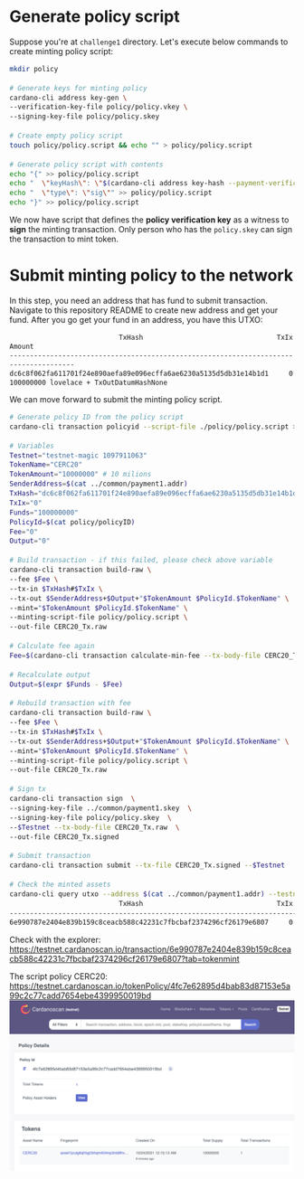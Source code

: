 # Generate policy script
Suppose you're at `challenge1` directory. Let's execute below commands to create minting policy script:
```bash
mkdir policy

# Generate keys for minting policy
cardano-cli address key-gen \
--verification-key-file policy/policy.vkey \
--signing-key-file policy/policy.skey

# Create empty policy script
touch policy/policy.script && echo "" > policy/policy.script

# Generate policy script with contents
echo "{" >> policy/policy.script 
echo "  \"keyHash\": \"$(cardano-cli address key-hash --payment-verification-key-file policy/policy.vkey)\"," >> policy/policy.script 
echo "  \"type\": \"sig\"" >> policy/policy.script 
echo "}" >> policy/policy.script
```

We now have script that defines the **policy verification key** as a witness to **sign** the minting transaction. Only person who has the `policy.skey` can sign the transaction to mint token.

# Submit minting policy to the network
In this step, you need an address that has fund to submit transaction. Navigate to this repository README to create new address and get your fund.
After you go get your fund in an address, you have this UTXO:
```
                           TxHash                                 TxIx        Amount
--------------------------------------------------------------------------------------
dc6c8f062fa611701f24e890aefa89e096ecffa6ae6230a5135d5db31e14b1d1     0        100000000 lovelace + TxOutDatumHashNone
```
We can move forward to submit the minting policy script.
```bash
# Generate policy ID from the policy script
cardano-cli transaction policyid --script-file ./policy/policy.script >> policy/policyID

# Variables
Testnet="testnet-magic 1097911063"
TokenName="CERC20"
TokenAmount="10000000" # 10 milions
SenderAddress=$(cat ../common/payment1.addr)
TxHash="dc6c8f062fa611701f24e890aefa89e096ecffa6ae6230a5135d5db31e14b1d1"
TxIx="0"
Funds="100000000"
PolicyId=$(cat policy/policyID)
Fee="0"
Output="0"

# Build transaction - if this failed, please check above variable
cardano-cli transaction build-raw \
--fee $Fee \
--tx-in $TxHash#$TxIx \
--tx-out $SenderAddress+$Output+"$TokenAmount $PolicyId.$TokenName" \
--mint="$TokenAmount $PolicyId.$TokenName" \
--minting-script-file policy/policy.script \
--out-file CERC20_Tx.raw

# Calculate fee again
Fee=$(cardano-cli transaction calculate-min-fee --tx-body-file CERC20_Tx.raw --tx-in-count 1 --tx-out-count 1 --witness-count 2 --$Testnet --protocol-params-file ../common/protocol.json | cut -d " " -f1)

# Recalculate output
Output=$(expr $Funds - $Fee)

# Rebuild transaction with fee
cardano-cli transaction build-raw \
--fee $Fee \
--tx-in $TxHash#$TxIx \
--tx-out $SenderAddress+$Output+"$TokenAmount $PolicyId.$TokenName" \
--mint="$TokenAmount $PolicyId.$TokenName" \
--minting-script-file policy/policy.script \
--out-file CERC20_Tx.raw

# Sign tx
cardano-cli transaction sign  \
--signing-key-file ../common/payment1.skey  \
--signing-key-file policy/policy.skey  \
--$Testnet --tx-body-file CERC20_Tx.raw  \
--out-file CERC20_Tx.signed

# Submit transaction
cardano-cli transaction submit --tx-file CERC20_Tx.signed --$Testnet

# Check the minted assets
cardano-cli query utxo --address $(cat ../common/payment1.addr) --testnet-magic 1097911063
                           TxHash                                 TxIx        Amount
--------------------------------------------------------------------------------------
6e990787e2404e839b159c8ceacb588c42231c7fbcbaf2374296cf26179e6807     0        99818307 lovelace + 10000000 4fc7e62895d4bab83d87153e5a99c2c77cadd7654ebe4399950019bd.CERC20 + TxOutDatumHashNone
```
Check with the explorer: https://testnet.cardanoscan.io/transaction/6e990787e2404e839b159c8ceacb588c42231c7fbcbaf2374296cf26179e6807?tab=tokenmint

The script policy CERC20: https://testnet.cardanoscan.io/tokenPolicy/4fc7e62895d4bab83d87153e5a99c2c77cadd7654ebe4399950019bd
![img](../img/Screen%20Shot%202021-10-24%20at%2000.24.04.png)